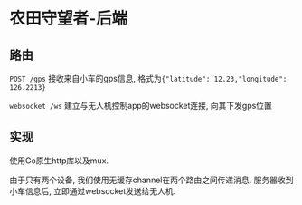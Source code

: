 # 农田守望者-后端

## 路由

`POST /gps` 接收来自小车的gps信息, 格式为`{"latitude": 12.23,"longitude": 126.2213}`

`websocket /ws` 建立与无人机控制app的websocket连接, 向其下发gps位置

## 实现

使用Go原生http库以及mux.

由于只有两个设备, 我们使用无缓存channel在两个路由之间传递消息. 服务器收到小车信息后, 立即通过websocket发送给无人机. 


